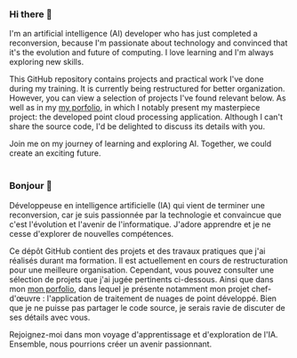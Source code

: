 ### Hi there 👋
I'm an artificial intelligence (AI) developer who has just completed a reconversion, because I'm passionate about technology and convinced that it's the evolution and future of computing. 
I love learning and I'm always exploring new skills.

This GitHub repository contains projects and practical work I've done during my training.
It is currently being restructured for better organization. 
However, you can view a selection of projects I've found relevant below. As well as in my [my porfolio](https://mainald.github.io/), in which I notably present my masterpiece project: the developed point cloud processing application. Although I can't share the source code, I'd be delighted to discuss its details with you.

Join me on my journey of learning and exploring AI. Together, we could create an exciting future.</br>
</br>

### Bonjour 👋
Développeuse en intelligence artificielle (IA) qui vient de terminer une reconversion, car je suis passionnée par la technologie et convaincue que c'est l'évolution et l'avenir de l'informatique. 
J'adore apprendre et je ne cesse d'explorer de nouvelles compétences.

Ce dépôt GitHub contient des projets et des travaux pratiques que j'ai réalisés durant ma formation.
Il est actuellement en cours de restructuration pour une meilleure organisation. 
Cependant, vous pouvez consulter une sélection de projets que j'ai jugée pertinents ci-dessous. Ainsi que dans mon [mon porfolio](https://mainald.github.io/), dans lequel je présente notamment mon projet chef-d'œuvre : l'application de traitement de nuages de point développé. Bien que je ne puisse pas partager le code source, je serais ravie de discuter de ses détails avec vous.

Rejoignez-moi dans mon voyage d'apprentissage et d'exploration de l'IA. Ensemble, nous pourrions créer un avenir passionnant.

